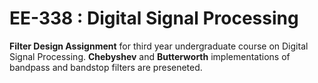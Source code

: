 # EE-338 : Digital Signal Processing
**Filter Design Assignment** for third year undergraduate course on Digital Signal Processing. 
**Chebyshev** and **Butterworth** implementations of bandpass and bandstop filters are preseneted.
